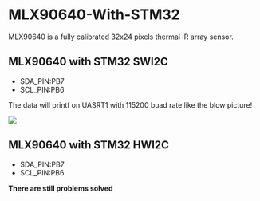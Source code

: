 # MLX90640-With-STM32
MLX90640 is a fully calibrated 32x24 pixels thermal IR array sensor.

## MLX90640 with STM32 SWI2C 
* SDA_PIN:PB7
* SCL_PIN:PB6

The data will printf on UASRT1 with 115200 buad rate like the blow picture!

![](https://github.com/imliubo/MLX90640-With-STM32/image/MLX90640_STM32_HAL_SWI2C.png)

## MLX90640 with STM32 HWI2C 
* SDA_PIN:PB7
* SCL_PIN:PB6

**There are still problems solved**

